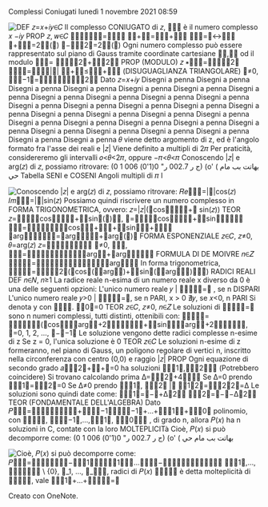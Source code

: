 Complessi Coniugati
lunedì 1 novembre 2021
08:59

![DEF 𝑧=𝑥+𝑖𝑦∈𝐶  Il complesso CONIUGATO di 𝑧, ﷐𝑧﷯ è il numero complesso 𝑥 −𝑖𝑦  PROP 𝑧, 𝑤∈𝐶  ﷐𝑧﷯∗﷐𝑤﷯=﷐𝑧𝑤﷯ ﷐𝑧+𝑤﷯=﷐𝑧﷯+﷐𝑤﷯ ﷐𝑧﷯=𝑧↔𝑧∈𝑅  𝑧+﷐𝑧﷯=2𝑅𝑒(𝑧)  𝑧−﷐𝑧﷮2﷯=2𝐼𝑚(𝑧)  Ogni numero complesso può essere rappresentato sul piano di Gauss tramite coordinate cartesiane ﷐𝑥,𝑦﷯ od il modulo ﷐𝑧﷯= ﷐﷮﷐𝑥﷮2﷯+﷐𝑦﷮2﷯﷯  PROP (MODULO) 𝑧 ∗﷐𝑧﷯=﷐﷐𝑧﷯﷮2﷯  ﷐𝑧𝑤﷯=﷐𝑧﷯∗|𝑤|  ﷐𝑧+𝑤﷯≤﷐𝑧﷯+﷐𝑤﷯ (DISUGUAGLIANZA TRIANGOLARE) 𝑧≠0, ﷐𝑧﷮−1﷯=﷐﷐𝑧﷯﷮﷐﷐𝑧﷯﷮2﷯﷯  Dato 𝑧=𝑥+𝑖𝑦  Disegni a penna Disegni a penna Disegni a penna Disegni a penna Disegni a penna Disegni a penna Disegni a penna Disegni a penna Disegni a penna Disegni a penna Disegni a penna Disegni a penna Disegni a penna Disegni a penna Disegni a penna Disegni a penna Disegni a penna Disegni a penna Disegni a penna Disegni a penna Disegni a penna Disegni a penna Disegni a penna Disegni a penna Disegni a penna Disegni a penna Disegni a penna Disegni a penna Disegni a penna Disegni a penna Disegni a penna 𝜃 viene detto argomento di z, ed è l'angolo formato fra l'asse dei reali e |𝑧|  Viene definito a multipli di 2𝜋  Per praticità, considereremo gli intervalli 𝑜<𝜃<2𝜋, oppure −𝜋<𝜃<𝜋  Conoscendo |𝑧| e arg⁡(𝑧) di 𝑧, possiamo ritrovare: (0  ج ر  002.7  ر"  0(1'0)  006  1) (o'  (  بهاتت  بب  مام حي   Tabella SENI e COSENI Angoli multipli di 𝜋  I](a40912f3d02c40f293e6b2c486592b08.png)

![Conoscendo |𝑧| e arg⁡(𝑧) di 𝑧, possiamo ritrovare: 𝑅𝑒﷐𝑧﷯=|𝑧|cos⁡(𝑧)  𝐼𝑚﷐𝑧﷯=|𝑧|sin⁡(𝑧)  Possiamo quindi riscrivere un numero complesso in FORMA TRIGONOMETRICA, ovvero: 𝑧=|𝑧|(﷐cos﷮﷐𝑧﷯﷯+𝑖 sin⁡(𝑧))   TEOR 𝑧=﷐𝑧﷯﷐﷐cos﷮﷐𝛼﷯﷯+𝑖﷐sin﷮(𝛼)﷯﷯, 𝑤=﷐𝑤﷯﷐﷐cos﷮﷐𝛽﷯﷯+𝑖﷐sin﷮﷐𝛽﷯﷯﷯ 𝑧∗𝑤=﷐𝑧﷯∗﷐𝑤﷯﷐﷐cos﷮﷐𝛼+𝛽﷯﷯+𝑖﷐sin﷮﷐𝛼+𝛽﷯﷯﷯ ﷐arg﷮﷐𝑧∗𝑤﷯﷯=﷐arg﷮﷐𝑧﷯﷯+﷐arg﷮(𝑤)﷯  FORMA ESPONENZIALE 𝑧∈𝐶, 𝑧≠0, 𝜃=arg⁡(𝑧) 𝑧=﷐𝑧﷯∗﷐𝑒﷮𝑖𝜃﷯  𝑤≠0, 𝑤∈𝐶, 𝑧∗𝑤=﷐𝑧﷯﷐𝑤﷯∗﷐𝑒﷮𝑖﷐﷐arg﷮𝑧+﷐arg﷮𝑤﷯﷯﷯﷯   FORMULA DI DE MOIVRE 𝑛∈𝑍  ﷐𝑧﷮𝑛﷯=﷐﷐𝑧﷯﷮𝑛﷯∗﷐𝑒﷮𝑖∗𝑛∗﷐arg﷮𝑧﷯﷯   In forma trigonometrica, ﷐𝑧﷮𝑛﷯=﷐﷐𝑧﷯﷮2﷯(﷐cos﷮(𝑛﷐arg﷮𝑧)+𝑖﷐sin﷮(𝑛﷐arg﷮𝑧﷯)﷯﷯﷯)  RADICI REALI DEF 𝑛∈𝑁, 𝑛≥1  La radice reale n-esima di un numero reale x diverso da 0 è una delle seguenti opzioni: L'unico numero reale 𝑦 | ﷐𝑦﷮𝑛﷯=𝑥  , se n DISPARI L'unico numero reale 𝑦>0 | ﷐𝑦﷮𝑛﷯=𝑥, se n PARI, x > 0 ∄𝑦,  se 𝑥<0, n PARI Si denota y con ﷐﷮𝑥﷯. ﷐﷮0﷯=0  TEOR 𝑧∈𝐶, 𝑧≠0, 𝑛∈𝑍  Le soluzioni di ﷐𝑥﷮𝑛﷯=𝑧 sono n numeri complessi, tutti distinti, ottenibili con: ﷐𝑧﷮𝑘﷯= ﷐𝑛﷮﷐𝑧﷯﷯(﷐cos﷮﷐﷐﷐arg﷮𝑧+2𝑘𝜋﷯﷮𝑛﷯﷯﷯+𝑖﷐sin﷮﷐﷐﷐arg﷮𝑧+2𝑘𝜋﷯﷮𝑛﷯﷯, 𝑘=0, 1, 2, …, 𝑚−𝑛−1﷯   Le soluzione vengono dette radici complesse n-esime di z Se z = 0, l'unica soluzione è 0 TEOR 𝑧∈𝐶  Le soluzioni n-esime di z formeranno, nel piano di Gauss, un poligono regolare di vertici n, inscritto nella circonferenza con centro (0,0) e raggio |𝑧|  PROP Ogni equazione di secondo grado 𝑎﷐𝑥﷮2﷯+𝑏𝑥+𝑐=0 ha soluzioni ﷐𝑧﷮1﷯,﷐𝑧﷮2﷯∈𝐶 (Potrebbero coincidere) Si trovano calcolando prima Δ=﷐𝑏﷮2﷯+4𝑎𝑐∈𝐶  Se Δ=0 prendo ﷐𝛿﷮1﷯=﷐𝛿﷮2﷯=0  Se Δ≠0 prendo ﷐𝛿﷮1﷯, ﷐𝛿﷮2﷯  |﷐ 𝛿﷮1﷮2﷯=﷐𝛿﷮2﷮2﷯=Δ  Le soluzioni sono quindi date come: ﷐𝑧﷮1﷯=﷐−𝑏+Δ﷮2𝑎﷯ ﷐𝑧﷮2﷯=﷐−𝑏−Δ﷮2𝑎﷯ TEOR (FONDAMENTALE DELL'ALGEBRA) Dato 𝑃﷐𝑥﷯=﷐𝑎﷮𝑛﷯﷐𝑥﷮𝑛﷯+﷐𝑎﷮𝑛−1﷯﷐𝑥﷮𝑛−1﷯+…+﷐𝑎﷮1﷯𝑥+﷐𝑎﷮0﷯ polinomio, con ﷐𝑎﷮𝑛﷯, ﷐𝑎﷮𝑛−1﷯,…,﷐𝑎﷮1﷯, ﷐𝑎﷮0﷯∈𝐶 , di grado n, allora 𝑃(𝑥) ha n soluzioni in C, contate con la loro MOLTEPLICITà Cioè, 𝑃(𝑥) si può decomporre come: (0  ج ر  002.7  ر"  0(1'0)  006  1) (o'  (  بهاتت  بب  مام حي](70847d4759bb462499b33c612f1d4c3e.png)

![Cioè, 𝑃(𝑥) si può decomporre come: 𝑃﷐𝑥﷯=﷐𝑎﷮𝑛﷯﷐﷐𝑥−﷐𝑤﷮1﷯﷯﷮﷐𝑚﷮1﷯﷯∗…∗﷐﷐𝑥−﷐𝑤﷮𝑟﷯﷯﷮﷐𝑚﷮𝑟﷯﷯  ﷐𝑚﷮1﷯,…, ﷐𝑚﷮𝑟﷯∈𝑁 \ {0}, 𝑤_1, …, 𝑤_𝑟∈𝐶, radici di 𝑃(𝑥)  ﷐𝑚﷮𝑖﷯ è detta molteplicità di ﷐𝑤﷮𝑖﷯, vale ﷐𝑚﷮1﷯+…+﷐𝑚﷮𝑟﷯=𝑛](f7b0e73631d048c19741222a48865ac3.png)

Creato con OneNote.